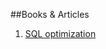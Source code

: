 ##Books & Articles

1. [SQL optimization](https://www.red-gate.com/library/sql-server-execution-plans-2nd-edition)
